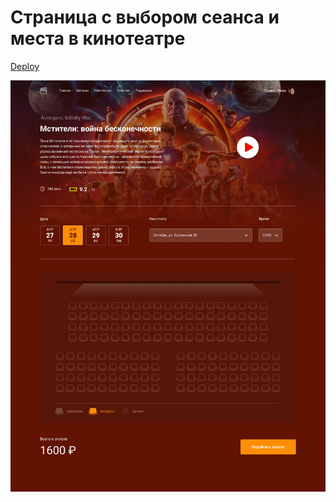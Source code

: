 # Страница с выбором сеанса и места в кинотеатре

[Deploy](https://ancaiman.github.io/cinema-project/)

![Template](template.jpg)
